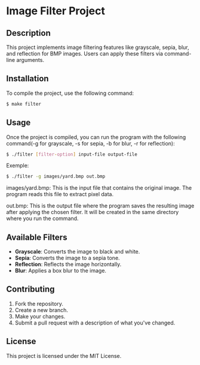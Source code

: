 
# Image Filter Project

## Description
This project implements image filtering features like grayscale, sepia, blur, and reflection for BMP images. Users can apply these filters via command-line arguments.

## Installation 
To compile the project, use the following command:
```bash
$ make filter
```

## Usage
Once the project is compiled, you can run the program with the following command(-g for grayscale, -s for sepia, -b for blur, -r for reflection):
```bash
$ ./filter [filter-option] input-file output-file
```
Exemple:
```bash
$ ./filter -g images/yard.bmp out.bmp
```
images/yard.bmp:
This is the input file that contains the original image. The program reads this file to extract pixel data.

out.bmp:
This is the output file where the program saves the resulting image after applying the chosen filter. It will be created in the same directory where you run the command.

## Available Filters

- **Grayscale**: Converts the image to black and white.
- **Sepia**: Converts the image to a sepia tone.
- **Reflection**: Reflects the image horizontally.
- **Blur**: Applies a box blur to the image.

## Contributing
1. Fork the repository.
2. Create a new branch.
3. Make your changes.
4. Submit a pull request with a description of what you've changed.

## License
This project is licensed under the MIT License.

